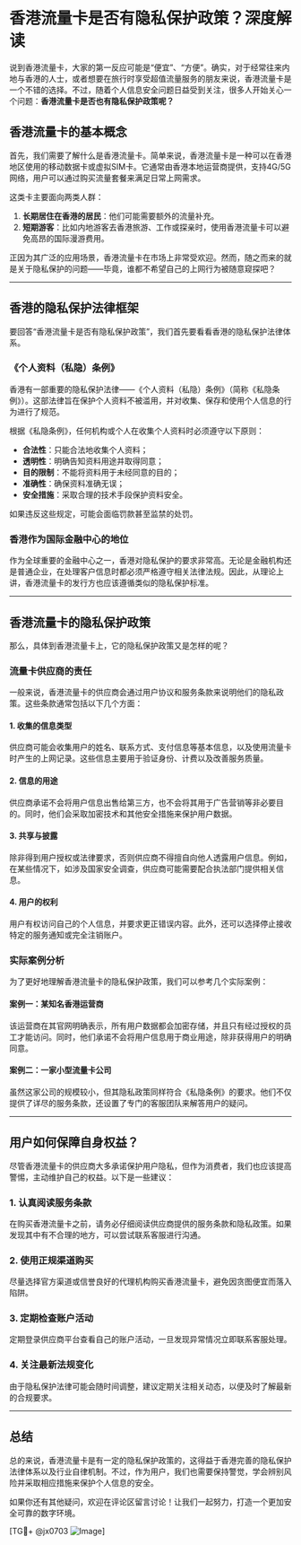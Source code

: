 # 香港流量卡是否有隐私保护政策？深度解读

说到香港流量卡，大家的第一反应可能是“便宜”、“方便”。确实，对于经常往来内地与香港的人士，或者想要在旅行时享受超值流量服务的朋友来说，香港流量卡是一个不错的选择。不过，随着个人信息安全问题日益受到关注，很多人开始关心一个问题：**香港流量卡是否也有隐私保护政策呢？**

## 香港流量卡的基本概念

首先，我们需要了解什么是香港流量卡。简单来说，香港流量卡是一种可以在香港地区使用的移动数据卡或虚拟SIM卡。它通常由香港本地运营商提供，支持4G/5G网络，用户可以通过购买流量套餐来满足日常上网需求。

这类卡主要面向两类人群：
1. **长期居住在香港的居民**：他们可能需要额外的流量补充。
2. **短期游客**：比如内地游客去香港旅游、工作或探亲时，使用香港流量卡可以避免高昂的国际漫游费用。

正因为其广泛的应用场景，香港流量卡在市场上非常受欢迎。然而，随之而来的就是关于隐私保护的问题——毕竟，谁都不希望自己的上网行为被随意窥探吧？

---

## 香港的隐私保护法律框架

要回答“香港流量卡是否有隐私保护政策”，我们首先要看看香港的隐私保护法律体系。

### 《个人资料（私隐）条例》

香港有一部重要的隐私保护法律——《个人资料（私隐）条例》（简称《私隐条例》）。这部法律旨在保护个人资料不被滥用，并对收集、保存和使用个人信息的行为进行了规范。

根据《私隐条例》，任何机构或个人在收集个人资料时必须遵守以下原则：
- **合法性**：只能合法地收集个人资料；
- **透明性**：明确告知资料用途并取得同意；
- **目的限制**：不能将资料用于未经同意的目的；
- **准确性**：确保资料准确无误；
- **安全措施**：采取合理的技术手段保护资料安全。

如果违反这些规定，可能会面临罚款甚至监禁的处罚。

### 香港作为国际金融中心的地位

作为全球重要的金融中心之一，香港对隐私保护的要求非常高。无论是金融机构还是普通企业，在处理客户信息时都必须严格遵守相关法律法规。因此，从理论上讲，香港流量卡的发行方也应该遵循类似的隐私保护标准。

---

## 香港流量卡的隐私保护政策

那么，具体到香港流量卡上，它的隐私保护政策又是怎样的呢？

### 流量卡供应商的责任

一般来说，香港流量卡的供应商会通过用户协议和服务条款来说明他们的隐私政策。这些条款通常包括以下几个方面：

#### 1. **收集的信息类型**
供应商可能会收集用户的姓名、联系方式、支付信息等基本信息，以及使用流量卡时产生的上网记录。这些信息主要用于验证身份、计费以及改善服务质量。

#### 2. **信息的用途**
供应商承诺不会将用户信息出售给第三方，也不会将其用于广告营销等非必要目的。同时，他们会采取加密技术和其他安全措施来保护用户数据。

#### 3. **共享与披露**
除非得到用户授权或法律要求，否则供应商不得擅自向他人透露用户信息。例如，在某些情况下，如涉及国家安全调查，供应商可能需要配合执法部门提供相关信息。

#### 4. **用户的权利**
用户有权访问自己的个人信息，并要求更正错误内容。此外，还可以选择停止接收特定的服务通知或完全注销账户。

### 实际案例分析

为了更好地理解香港流量卡的隐私保护政策，我们可以参考几个实际案例：

#### 案例一：某知名香港运营商
该运营商在其官网明确表示，所有用户数据都会加密存储，并且只有经过授权的员工才能访问。同时，他们承诺不会将用户信息用于商业用途，除非获得用户的明确同意。

#### 案例二：一家小型流量卡公司
虽然这家公司的规模较小，但其隐私政策同样符合《私隐条例》的要求。他们不仅提供了详尽的服务条款，还设置了专门的客服团队来解答用户的疑问。

---

## 用户如何保障自身权益？

尽管香港流量卡的供应商大多承诺保护用户隐私，但作为消费者，我们也应该提高警惕，主动维护自己的权益。以下是一些建议：

### 1. 认真阅读服务条款
在购买香港流量卡之前，请务必仔细阅读供应商提供的服务条款和隐私政策。如果发现其中有不合理的地方，可以尝试联系客服进行沟通。

### 2. 使用正规渠道购买
尽量选择官方渠道或信誉良好的代理机构购买香港流量卡，避免因贪图便宜而落入陷阱。

### 3. 定期检查账户活动
定期登录供应商平台查看自己的账户活动，一旦发现异常情况立即联系客服处理。

### 4. 关注最新法规变化
由于隐私保护法律可能会随时间调整，建议定期关注相关动态，以便及时了解最新的合规要求。

---

## 总结

总的来说，香港流量卡是有一定的隐私保护政策的，这得益于香港完善的隐私保护法律体系以及行业自律机制。不过，作为用户，我们也需要保持警觉，学会辨别风险并采取相应措施来保护个人信息的安全。

如果你还有其他疑问，欢迎在评论区留言讨论！让我们一起努力，打造一个更加安全可靠的数字环境。

[TG💪+ @jx0703 ![Image](https://github.com/user-attachments/assets/dbca1d08-cadb-493c-b0ec-ad6f7a83f270)]